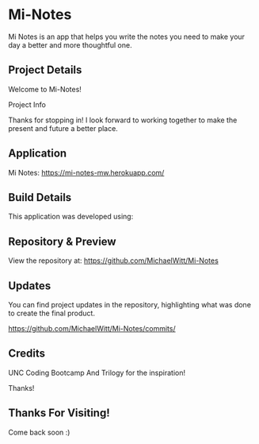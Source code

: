 # Mi-Notes
Mi Notes is an app that helps you write the notes you need to make your day a better and more thoughtful one.

## Project Details

Welcome to Mi-Notes! 

Project Info

Thanks for stopping in! I look forward to working together to make the present and future a better place.

## Application

Mi Notes: https://mi-notes-mw.herokuapp.com/

## Build Details

This application was developed using:

## Repository & Preview

View the repository at: https://github.com/MichaelWitt/Mi-Notes

<!-- Preview: ![Screenshot](Preview.png)
Demo: ![Screenshot](Demo.png) -->

## Updates

You can find project updates in the repository, highlighting what was done to create the final product.

https://github.com/MichaelWitt/Mi-Notes/commits/

## Credits

UNC Coding Bootcamp And Trilogy for the inspiration! 

Thanks! 

## Thanks For Visiting!

Come back soon :)

